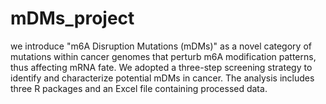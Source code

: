# mDMs_project

we introduce "m6A Disruption Mutations (mDMs)" as a novel category of mutations within cancer genomes that perturb m6A modification patterns, thus affecting mRNA fate. We adopted a three-step screening strategy to identify and characterize potential mDMs in cancer. The analysis includes three R packages and an Excel file containing processed data.


